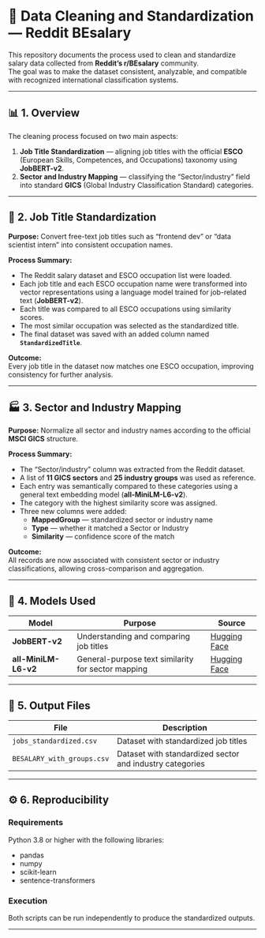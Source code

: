 # 🧹 Data Cleaning and Standardization — Reddit BEsalary

This repository documents the process used to clean and standardize salary data collected from **Reddit’s r/BEsalary** community.  
The goal was to make the dataset consistent, analyzable, and compatible with recognized international classification systems.

---

## 📊 1. Overview

The cleaning process focused on two main aspects:

1. **Job Title Standardization** — aligning job titles with the official **ESCO** (European Skills, Competences, and Occupations) taxonomy using **JobBERT-v2**.  
2. **Sector and Industry Mapping** — classifying the “Sector/industry” field into standard **GICS** (Global Industry Classification Standard) categories.

---

## 💼 2. Job Title Standardization

**Purpose:** Convert free-text job titles such as “frontend dev” or “data scientist intern” into consistent occupation names.

**Process Summary:**
- The Reddit salary dataset and ESCO occupation list were loaded.
- Each job title and each ESCO occupation name were transformed into vector representations using a language model trained for job-related text (**JobBERT-v2**).
- Each title was compared to all ESCO occupations using similarity scores.
- The most similar occupation was selected as the standardized title.
- The final dataset was saved with an added column named **`StandardizedTitle`**.

**Outcome:**  
Every job title in the dataset now matches one ESCO occupation, improving consistency for further analysis.

---

## 🏭 3. Sector and Industry Mapping

**Purpose:** Normalize all sector and industry names according to the official **MSCI GICS** structure.

**Process Summary:**
- The “Sector/industry” column was extracted from the Reddit dataset.
- A list of **11 GICS sectors** and **25 industry groups** was used as reference.
- Each entry was semantically compared to these categories using a general text embedding model (**all-MiniLM-L6-v2**).
- The category with the highest similarity score was assigned.
- Three new columns were added:
  - **MappedGroup** — standardized sector or industry name  
  - **Type** — whether it matched a Sector or Industry  
  - **Similarity** — confidence score of the match

**Outcome:**  
All records are now associated with consistent sector or industry classifications, allowing cross-comparison and aggregation.

---

## 🧠 4. Models Used

| Model | Purpose | Source |
|--------|----------|--------|
| **JobBERT-v2** | Understanding and comparing job titles | [Hugging Face](https://huggingface.co/TechWolf/JobBERT-v2) |
| **all-MiniLM-L6-v2** | General-purpose text similarity for sector mapping | [Hugging Face](https://huggingface.co/sentence-transformers/all-MiniLM-L6-v2) |

---

## 💾 5. Output Files

| File | Description |
|------|--------------|
| `jobs_standardized.csv` | Dataset with standardized job titles |
| `BESALARY_with_groups.csv` | Dataset with standardized sector and industry categories |

---

## ⚙️ 6. Reproducibility

### Requirements
Python 3.8 or higher with the following libraries:
- pandas  
- numpy  
- scikit-learn  
- sentence-transformers

### Execution
Both scripts can be run independently to produce the standardized outputs.

---


